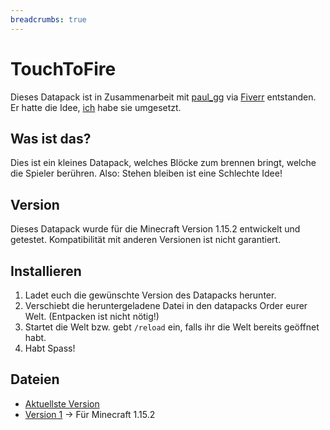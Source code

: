 ```yaml
---
breadcrumbs: true
---
```


# TouchToFire

Dieses Datapack ist in Zusammenarbeit mit [paul_gg](https://www.fiverr.com/paul_gg) via [Fiverr](https://www.fiverr.com/rafaelurben/make-you-a-minecraft-datapack) entstanden.
Er hatte die Idee, [ich](https://fiverr.com/rafaelurben) habe sie umgesetzt.

## Was ist das?

Dies ist ein kleines Datapack, welches Blöcke zum brennen bringt, welche die Spieler berühren. Also: Stehen bleiben ist eine Schlechte Idee!

## Version

Dieses Datapack wurde für die Minecraft Version 1.15.2 entwickelt und getestet. Kompatibilität mit anderen Versionen ist nicht garantiert.

## Installieren

1.  Ladet euch die gewünschte Version des Datapacks herunter.
2.  Verschiebt die heruntergeladene Datei in den datapacks Order eurer Welt. (Entpacken ist nicht nötig!)
3.  Startet die Welt bzw. gebt `/reload` ein, falls ihr die Welt bereits geöffnet habt.
4.  Habt Spass!

## Dateien

-   [Aktuellste Version](https://github.com/rafaelurben/mc-touchtofire/raw/master/downloads/touchtofire-v1.zip)
-   [Version 1](https://github.com/rafaelurben/mc-touchtofire/raw/master/downloads/touchtofire-v1.zip) -> Für Minecraft 1.15.2
